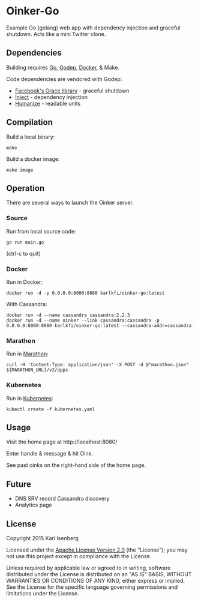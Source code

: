 # Oinker-Go

Example Go (golang) web app with dependency injection and graceful shutdown. Acts like a mini Twitter clone.


## Dependencies

Building requires [Go](https://golang.org/doc/install), [Godep](https://github.com/tools/godep), [Docker](https://docs.docker.com/installation/), &amp; Make.

Code dependencies are vendored with Godep:

- [Facebook's Grace library](http://github.com/facebookgo/grace) - graceful shutdown
- [Inject](http://github.com/karlkfi/inject) - dependency injection
- [Humanize](http://github.com/dustin/go-humanize) - readable units


## Compilation

Build a local binary:

```
make
```

Build a docker image:

```
make image
```


## Operation

There are several ways to launch the Oinker server.

### Source

Run from local source code:

```
go run main.go
```

(ctrl-c to quit)

### Docker

Run in Docker:

```
docker run -d -p 0.0.0.0:8080:8080 karlkfi/oinker-go:latest
```

With Cassandra:

```
docker run -d --name cassandra cassandra:2.2.3
docker run -d --name oinker --link cassandra:cassandra -p 0.0.0.0:8080:8080 karlkfi/oinker-go:latest --cassandra-addr=cassandra
```

### Marathon

Run in [Marathon](https://mesosphere.github.io/marathon/):

```
curl -H 'Content-Type: application/json' -X POST -d @"marathon.json" ${MARATHON_URL}/v2/apps
```

### Kubernetes

Run in [Kubernetes](http://kubernetes.io/):

```
kubectl create -f kubernetes.yaml
```


## Usage

Visit the home page at http://localhost:8080/

Enter handle &amp; message &amp; hit Oink.

See past oinks on the right-hand side of the home page.


## Future

- DNS SRV record Cassandra discovery
- Analytics page


## License

   Copyright 2015 Karl Isenberg

   Licensed under the [Apache License Version 2.0](LICENSE) (the "License");
   you may not use this project except in compliance with the License.

   Unless required by applicable law or agreed to in writing, software
   distributed under the License is distributed on an "AS IS" BASIS,
   WITHOUT WARRANTIES OR CONDITIONS OF ANY KIND, either express or implied.
   See the License for the specific language governing permissions and
   limitations under the License.
